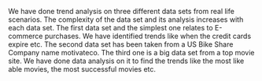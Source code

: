 We have done trend analysis on three different data sets from real life scenarios. The complexity of the data set and its analysis increases with each data set. The first data set and the simplest one relates to E-commerce purchases. We have identified trends like when the credit cards expire etc. The second data set has been taken from a US Bike Share Company name motivateco. The third one is a big data set from a top movie site. We have done data analysis on it to find the trends like the most like able movies, the most successful movies etc. 
